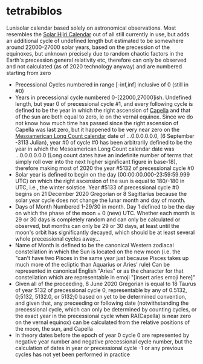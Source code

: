 # tetrabiblos
Lunisolar calendar based solely on astronomical observations. Most resembles the [Solar Hijri 
Calendar](https://en.wikipedia.org/wiki/Solar_Hijri_calendar) out of all still currently in use, 
but adds an additional cycle of undefined length but estimated to be somewhere around 22000-27000 
solar years, based on the precession of the equinoxes, but unknown precisely due to random chaotic 
factors in the Earth's precession general relativity etc, therefore can only be observed and not 
calculated (as of 2020 technology anyway)  and are numbered starting from zero
* Precessional Cycles numbered in range [-inf,inf] inclusive of 0 (still in #0)
* Years in precessional cycle numbered 0-[22000,27000]ish. Undefined length, but year 0 of 
precessional cycle #1, and every following cycle is defined to be the year in which the right 
ascension of [Capella](https://en.wikipedia.org/wiki/Capella) and that of the sun are both equal to 
zero, ie on the vernal equinox. Since we do not know how much time has passed since the right 
ascension of Capella was last zero, but it happened to be very near zero on the [Mesoamerican Long 
Count calendar](https://en.wikipedia.org/wiki/Mesoamerican_Long_Count_calendar) date of 
...0.0.0.0.0.0, (6 September -3113 Julian), year #0 of cycle #0 has been arbitrarily defined to be 
the year in which the Mesoamerican Long Count calendar date was ...0.0.0.0.0.0 (Long count dates 
have an indefinite number of terms that simply roll over into the next higher significant figure in 
base-18), therefore making most of 2020 the year #5132 of precessional cycle #0
* Solar year is defined to begin on the day (00:00:00.000-23:59:59.999 UTC) on which the right 
ascension of the sun is equal to 180/-180 in UTC, i.e., the winter solstice. Year #5133 of 
precessional cycle #0 begins on 21 December 2020 Gregorian or 8 Sagittarius because the solar year 
cycle does not change the lunar month and day of month.
* Days of Month Numbered 1-29/30 in month. Day 1 defined to be the day on which the phase of the 
moon = 0 (new) UTC. Whether each month is 29 or 30 days is completely random and can only be 
calculated or observed, but months can only be 29 or 30 days, at least until the moon's orbit has 
significantly decayed, which should be at least several whole precessional cycles away...
* Name of Month is defined to be the canonical Western zodiacal constellation in which the Sun is 
located on the new moon (i.e. the "can't have two Pisces in the same year just because Pisces takes 
up much more of the ecliptic than Aquarius or Aries' rule) Can be represented in canonical English 
"Aries" or as the character for that constellation which are representable in emoji "[insert aries 
emoji here]"
* Given all of the proceeding, 8 June 2020 Gregorian is equal to 18 Taurus of year 5132 of 
precessional cycle 0, representable by any of 0.5132, 0;5132, 5132.0, or 5132;0 based on yet to be 
determined convention, and given that, any preceeding or following date (notwithstanding the 
precessional cycle, which can only be determined by counting cycles, or the exact year in the 
precessional cycle when RA(Capella) is near zero on the vernal equinox) can be calculated from the 
relative positions of the moon, the sun, and Capella
* In theory dates before the epoch of year 0 cycle 0 are represented by negative year number and 
negative precessional cycle number, but the calculation of dates in year or precessional cycle -1 
or any previous cycles has not yet been performed in practice
